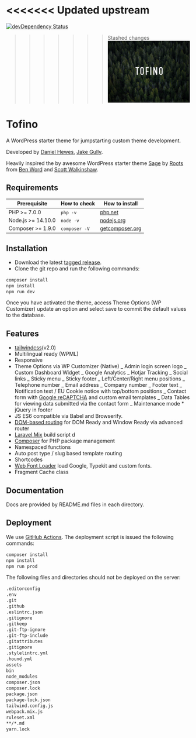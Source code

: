 # <<<<<<< Updated upstream

[![devDependency Status](https://david-dm.org/creativedotdesign/tofino/dev-status.svg)](https://david-dm.org/creativedotdesign/tofino#info=devDependencies)

> > > > > > > Stashed changes
> > > > > > > <img src="https://raw.githubusercontent.com/creativedotdesign/tofino/master/screenshot.png" alt="Tofino" width="500">

# Tofino

A WordPress starter theme for jumpstarting custom theme development.

Developed by [Daniel Hewes](https://github.com/danimalweb), [Jake Gully](https://github.com/mrchimp).

Heavily inspired the by awesome WordPress starter theme [Sage](https://github.com/roots/sage) by [Roots](https://github.com/roots) from [Ben Word](https://github.com/retlehs) and [Scott Walkinshaw](https://github.com/swalkinshaw).

## Requirements

| Prerequisite       | How to check  | How to install                                  |
| ------------------ | ------------- | ----------------------------------------------- |
| PHP >= 7.0.0       | `php -v`      | [php.net](http://php.net/manual/en/install.php) |
| Node.js >= 14.10.0 | `node -v`     | [nodejs.org](http://nodejs.org/)                |
| Composer >= 1.9.0  | `composer -V` | [getcomposer.org](http://getcomposer.org)       |

## Installation

- Download the latest [tagged release](https://github.com/creativedotdesign/tofino/releases).
- Clone the git repo and run the following commands:

```
composer install
npm install
npm run dev
```

Once you have activated the theme, access Theme Options (WP Customizer) update an option and select save to commit the default values to the database.

## Features

- [tailwindcss](http://tailwindcss.com/)(v2.0)
- Multilingual ready (WPML)
- Responsive
- Theme Options via WP Customizer (Native)
  _ Admin login screen logo
  _ Custom Dashboard Widget
  _ Google Analytics
  _ Hotjar Tracking
  _ Social links
  _ Sticky menu
  _ Sticky footer
  _ Left/Center/Right menu positions
  _ Telephone number
  _ Email address
  _ Company number
  _ Footer text
  _ Notification text / EU Cookie notice with top/bottom positions
  _ Contact form with [Google reCAPTCHA](https://www.google.com/recaptcha) and custom email templates
  _ Data Tables for viewing data submitted via the contact form
  _ Maintenance mode \* jQuery in footer
- JS ES6 compatible via Babel and Browserify.
- [DOM-based routing](http://goo.gl/EUTi53) for DOM Ready and Window Ready via advanced router
- [Laravel Mix](https://laravel-mix.com/) build script d
- [Composer](https://getcomposer.org/) for PHP package management
- Namespaced functions
- Auto post type / slug based template routing
- Shortcodes
- [Web Font Loader](https://github.com/typekit/webfontloader) load Google, Typekit and custom fonts.
- Fragment Cache class

## Documentation

Docs are provided by README.md files in each directory.

## Deployment

We use [GitHub Actions](https://github.com/features/actions). The deployment script is issued the following commands:

```
composer install
npm install
npm run prod
```

The following files and directories should not be deployed on the server:

```
.editorconfig
.env
.git
.github
.eslintrc.json
.gitignore
.gitkeep
.git-ftp-ignore
.git-ftp-include
.gitattributes
.gitignore
.stylelintrc.yml
.hound.yml
assets
bin
node_modules
composer.json
composer.lock
package.json
package-lock.json
tailwind.config.js
webpack.mix.js
ruleset.xml
**/*.md
yarn.lock
```
